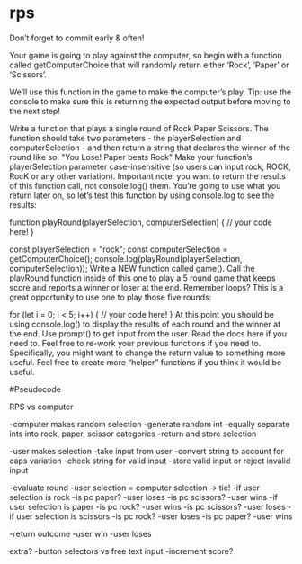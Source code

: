 # rps

Don’t forget to commit early & often! 

Your game is going to play against the computer, so begin with a function called getComputerChoice that will randomly return either ‘Rock’, ‘Paper’ or ‘Scissors’. 

We’ll use this function in the game to make the computer’s play. Tip: use the console to make sure this is returning the expected output before moving to the next step!

Write a function that plays a single round of Rock Paper Scissors. The function should take two parameters - the playerSelection and computerSelection - and then return a string that declares the winner of the round like so: "You Lose! Paper beats Rock"
Make your function’s playerSelection parameter case-insensitive (so users can input rock, ROCK, RocK or any other variation).
Important note: you want to return the results of this function call, not console.log() them. You’re going to use what you return later on, so let’s test this function by using console.log to see the results:

function playRound(playerSelection, computerSelection) {
  // your code here!
}
 
const playerSelection = "rock";
const computerSelection = getComputerChoice();
console.log(playRound(playerSelection, computerSelection));
Write a NEW function called game(). Call the playRound function inside of this one to play a 5 round game that keeps score and reports a winner or loser at the end.
Remember loops? This is a great opportunity to use one to play those five rounds:

for (let i = 0; i < 5; i++) {
   // your code here!
}
At this point you should be using console.log() to display the results of each round and the winner at the end.
Use prompt() to get input from the user. Read the docs here if you need to.
Feel free to re-work your previous functions if you need to. Specifically, you might want to change the return value to something more useful.
Feel free to create more “helper” functions if you think it would be useful.


#Pseudocode

RPS vs computer

-computer makes random selection
    -generate random int
    -equally separate ints into rock, paper, scissor categories
    -return and store selection

-user makes selection
    -take input from user
    -convert string to account for caps variation
    -check string for valid input
    -store valid input or reject invalid input

-evaluate round
    -user selection = computer selection -> tie!
    -if user selection is rock 
        -is pc paper?
            -user loses
        -is pc scissors?
            -user wins
    -if user selection is paper
        -is pc rock?
            -user wins
        -is pc scissors?
            -user loses
    -if user selection is scissors
        -is pc rock?
            -user loses
        -is pc paper?
            -user wins

-return outcome
    -user win
    -user loses

extra?
-button selectors vs free text input
-increment score?

